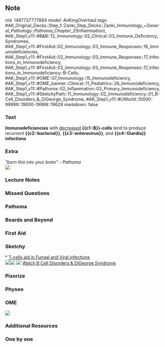 ## Note
nid: 1487727777884
model: AnKingOverhaul
tags: #AK_Original_Decks::Step_1::Zanki_Step_Decks::Zanki_Immunology_+_General_Pathology::Pathoma_Chapter_2_(Inflammation), #AK_Step1_v11::#B&B::12_Immunology::02_Clinical::03_Immune_Deficiency_Syndromes, #AK_Step1_v11::#FirstAid::02_Immunology::03_Immune_Responses::16_Immunodeficiencies, #AK_Step1_v11::#FirstAid::02_Immunology::03_Immune_Responses::17_Infections_in_Immunodeficiency, #AK_Step1_v11::#FirstAid::02_Immunology::03_Immune_Responses::17_Infections_in_Immunodeficiency::B-Cells, #AK_Step1_v11::#OME::07_Immunology::15_Immunodeficiency, #AK_Step1_v11::#OME_banner::Clinical::11_Pediatrics::26_Immunodeficiency, #AK_Step1_v11::#Pathoma::02_Inflammation::03_Primary_Immunodeficiency, #AK_Step1_v11::#SketchyPath::11_Immunology::02_Immunodeficiency::01_B-Cell_Disorders_&_DiGeorge_Syndrome, #AK_Step1_v11::#UWorld::10000-99999::19000-19999::19629
markdown: false

### Text
<div>
  <b>Immunodeficiencies</b> with <u>decreased</u>
  <b>{{c1::B}}-cells</b> tend to produce <i>recurrent</i>
  <b>{{c2::bacterial}}</b>, <b>{{c3::enterovirus}}</b>, and
  <b>{{c4::Giardia}}</b> <b>infections</b>
</div>

### Extra
<div>
  <i>"burn this into your brain" - Pathoma</i>
</div>
<div><img src="paste-660484365746759.jpg"></div>

### Lecture Notes


### Missed Questions


### Pathoma


### Boards and Beyond


### First Aid


### Sketchy
<div>
  * <u>T-cells aid in Fungal and Viral infections</u>
</div><img src=
"Screen%20Shot%202019-12-31%20at%208.43.21%20AM.JPG"><img src=
"Screen%20Shot%202019-12-31%20at%208.43.28%20AM.JPG"> <img src=
"immunology-2-1-cell-mediated-immunodeficiency_1566160514431.jpg">
<a href=
"https://dashboard.sketchy.com/study/medical/courses/medical-pathophysiology/units/medical-pathophysiology-immunology/videos/medical-pathophysiology-immunology-immunodeficiency-b-cell-disorders-and-digeorge-syndrome?utm_source=anki&utm_medium=partnership&utm_campaign=february_update&utm_content=medical">
Watch B Cell Disorders & DiGeorge Syndrome</a>

### Pixorize


### Physeo


### OME
<div class="ome-widget">
  <a href=
  "https://onlinemeded.org/spa/pediatrics/immunodeficiency/acquire?ref=anki">
  <img src="_OME_AnkiFlashcards_Lesson_1.png"></a>
</div>

### Additional Resources


### One by one

